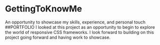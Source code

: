 # GettingToKnowMe
An opportunity to showcase my skills, experience, and personal touch
<br>
##PORTFOLIO
I looked at this project as an opportunity to begin to explore the world of responsive CSS frameworks. I look forward to building on this project going forward and having work to showcase.
